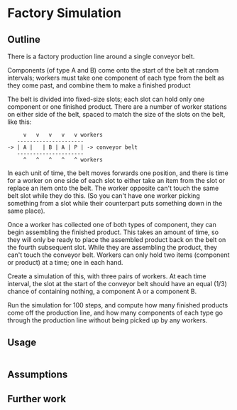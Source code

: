 # Factory Simulation

## Outline 

There is a factory production line around a single conveyor belt.

Components (of type A and B) come onto the start of the belt at random intervals; workers
must take one component of each type from the belt as they come past, and combine them
to make a finished product

The belt is divided into fixed-size slots; each slot can hold only one component or one
finished product. There are a number of worker stations on either side of the belt, spaced to
match the size of the slots on the belt, like this:

```
     v   v   v   v   v workers
   ---------------------
-> | A |   | B | A | P | -> conveyor belt
   ---------------------
     ^   ^   ^   ^   ^ workers
```

In each unit of time, the belt moves forwards one position, and there is time for a worker on
one side of each slot to either take an item from the slot or replace an item onto the belt.
The worker opposite can't touch the same belt slot while they do this. (So you can't have one
worker picking something from a slot while their counterpart puts something down in the
same place).

Once a worker has collected one of both types of component, they can begin assembling the
finished product. This takes an amount of time, so they will only be ready to place the
assembled product back on the belt on the fourth subsequent slot. While they are
assembling the product, they can't touch the conveyor belt. Workers can only hold two items
(component or product) at a time; one in each hand.

Create a simulation of this, with three pairs of workers. At each time interval, the slot at the
start of the conveyor belt should have an equal (1/3) chance of containing nothing, a
component A or a component B.

Run the simulation for 100 steps, and compute how many finished products come off the
production line, and how many components of each type go through the production line
without being picked up by any workers.

## Usage

```
```

## Assumptions

## Further work
